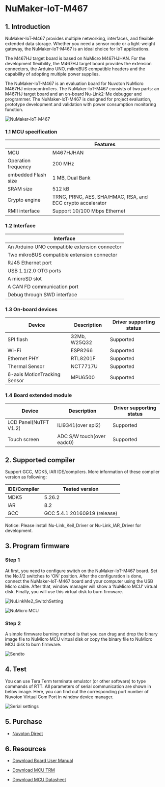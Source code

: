 ﻿# NuMaker-IoT-M467

## 1. Introduction

NuMaker-IoT-M467 provides multiple networking, interfaces, and flexible extended data storage. Whether you need a sensor node or a light-weight gateway, the NuMaker-IoT-M467 is an ideal choice for IoT applications.

The M467HJ target board is based on NuMicro M467HJHAN. For the development flexibility, the M467HJ target board provides the extension connectors, the Arduino UNO, mikroBUS compatible headers and the capability of adopting multiple power supplies.

The NuMaker-IoT-M467 is an evaluation board for Nuvoton NuMicro M467HJ microcontrollers. The NuMaker-IoT-M467 consists of two parts: an M467HJ target board and an on-board Nu-Link2-Me debugger and programmer. The NuMaker-IoT-M467 is designed for project evaluation, prototype development and validation with power consumption monitoring function.

![NuMaker-IoT-M467](./figures/NuMaker-IoT-M467-V1_F.png)

### 1.1 MCU specification

|  | Features |
| -- | -- |
| MCU | M467HJHAN |
| Operation frequency | 200 MHz |
| embedded Flash size | 1 MB, Dual Bank |
| SRAM size | 512 kB |
| Crypto engine |  TRNG, PRNG, AES, SHA/HMAC, RSA, and ECC crypto accelerator |
| RMII interface | Support 10/100 Mbps Ethernet |

### 1.2 Interface

| Interface |
| -- |
| An Arduino UNO compatible extension connector |
| Two mikroBUS compatible extension connector |
| RJ45 Ethernet port |
| USB 1.1/2.0 OTG ports |
| A microSD slot |
| A CAN FD communication port |
| Debug through SWD interface |

### 1.3 On-board devices

| Device | Description | Driver supporting status |
| -- | -- | -- |
| SPI flash | 32Mb, W25Q32 | Supported |
| Wi-Fi | ESP8266 | Supported |
| Ethernet PHY | RTL8201F | Supported |
| Thermal Sensor | NCT7717U | Supported |
| 6-axis MotionTracking Sensor | MPU6500 | Supported |

### 1.4 Board extended module

| Device | Description | Driver supporting status |
| -- | -- | -- |
| LCD Panel(NuTFT V1.2) | ILI9341(over spi2) | Supported |
| Touch screen | ADC S/W touch(over eadc0) | Supported |

## 2. Supported compiler

Support GCC, MDK5, IAR IDE/compilers. More information of these compiler version as following:

| IDE/Compiler  | Tested version            |
| ---------- | ---------------------------- |
| MDK5       | 5.26.2                       |
| IAR        | 8.2                          |
| GCC        | GCC 5.4.1 20160919 (release) |

Notice: Please install Nu-Link_Keil_Driver or Nu-Link_IAR_Driver for development.

## 3. Program firmware

### Step 1

At first, you need to configure switch on the NuMaker-IoT-M467 board. Set the No.1/2 switches to ‘ON’ position. After the configuration is done, connect the NuMaker-IoT-M467 board and your computer using the USB Micro cable. After that, window manager will show a ‘NuMicro MCU’ virtual disk. Finally, you will use this virtual disk to burn firmware.

![NuLinkMe2_SwitchSetting](./figures/NuLinkMe_SwitchSetting.png)

![NuMicro MCU](./figures/NuMicro_MCU_Disk.png)

### Step 2

A simple firmware burning method is that you can drag and drop the binary image file to NuMicro MCU virtual disk or copy the binary file to NuMicro MCU disk to burn firmware.

![Sendto](./figures/Sendto.png)

## 4. Test

You can use Tera Term terminate emulator (or other software) to type commands of RTT. All parameters of serial communication are shown in below image. Here, you can find out the corresponding port number of Nuvoton Virtual Com Port in window device manager.

![Serial settings](./figures/SerialSetting.png)

## 5. Purchase

* [Nuvoton Direct][1]

## 6. Resources

* [Download Board User Manual][2]
* [Download MCU TRM][3]
* [Download MCU Datasheet][4]

  [1]: https://direct.nuvoton.com/en/numaker-iot-m467
  [2]: https://Coming_soon
  [3]: https://www.nuvoton.com/resource-download.jsp?tp_GUID=DA05-M460
  [4]: https://www.nuvoton.com/resource-download.jsp?tp_GUID=DA00-M460
